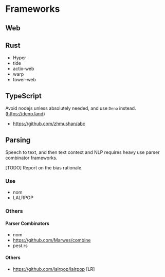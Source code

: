 # Frameworks

## Web

## Rust

- Hyper
- tide
- actix-web
- warp
- tower-web

## TypeScript

Avoid nodejs unless absolutely needed, and use `Deno` instead. 
(https://deno.land)

- https://github.com/zhmushan/abc

## Parsing

Speech to text, and then text context and NLP requires heavy use parser combinator frameworks.

[TODO] Report on the bias rationale.

### Use
- nom
- LALRPOP

### Others

#### Parser Combinators
- nom 
- https://github.com/Marwes/combine
- pest.rs

#### Others
- https://github.com/lalrpop/lalrpop [LR]
